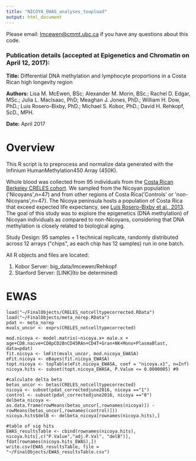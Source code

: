 ```yaml
---
title: "NICOYA_EWAS_analyses_toupload"
output: html_document
---
```


Please email: lmcewen@cmmt.ubc.ca if you have any questions about this code. 

### Publication details (accepted at Epigenetics and Chromatin on April 12, 2017):
__Title:__ Differential DNA methylation and lymphocyte proportions in a Costa Rican high longevity region

__Authors:__ Lisa M. McEwen, BSc; Alexander M. Morin, BSc.; Rachel D. Edgar, MSc.; Julia L. MacIsaac, PhD; Meaghan J. Jones, PhD.; William H. Dow, PhD.; Luis Rosero-Bixby, PhD.; Michael S. Kobor, PhD.; David H. Rehkopf, ScD., MPH.

__Date:__ April 2017


Overview
======
This R script is to preprocess and normalize data generated with the Infinium HumanMethylation450 Array (450K).

Whole blood was collected from 95 individuals from the [Costa Rican Berkeley CRELES cohort](http://www.creles.berkeley.edu/). We sampled from the Nicoyan population ('Nicoyans',n=47) and from other regions of Costa Rica('Controls' or 'non-Nicoyans',n=47). The Nicoya peninsula hosts a population of Costa Rica that exceed expected life expectancy, see [Luis Rosero-Bixby et al., 2013](http://pubmedcentralcanada.ca/pmcc/articles/PMC4241350/). The goal of this study was to explore the epigenetics (DNA methylation) of Nicoyan individuals as compared to non-Nicoyans, considering that DNA methylation is closely related to biological aging. 

Study Design: 
95 samples + 1 technical replicate, randomly distributed across 12 arrays ("chips", as each chip has 12 samples) run in one batch.

All R objects and files are located:
1. Kobor Server: big_data/lmcewen/Rehkopf
2. Stanford Server: [LINK](to be determined)

# EWAS 

```{r}
load("~/FinalObjects/CRELES_notcelltypecorrected.RData")
load("~/FinalObjects/meta_norep.RData")
pdat <- meta_norep
mvals_uncor <- exprs(CRELES_notcelltypecorrected)

mod.nicoya <- model.matrix(~nicoya.x+ male.x + age+CD8.naive+CD8pCD28nCD45RAn+CD4T+Gran+NK+Mono+PlasmaBlast, data=pdat)
fit.nicoya <- lmFit(mvals_uncor, mod.nicoya_EWASA)  
eFit.nicoya <- eBayes(fit.nicoya_EWASA)
topt.nicoya <- topTable(eFit.nicoya_EWASA, coef = "nicoya.x1", n=Inf)
nicoya.hits <- subset(topt.nicoya_EWASA, P.Value <= 0.0000005) #9 

#calculate delta beta
betas_uncor <- betas(CRELES_notcelltypecorrected)
nicoya <- subset(pdat_correctedjune2016, nicoya =="1")
control <- subset(pdat_correctedjune2016, nicoya =="0")
delbeta_nicoya <- as.data.frame(rowMeans(betas_uncor[,rownames(nicoya)]) -rowMeans(betas_uncor[,rownames(control)]))
nicoya.hits$delB <- delbeta_nicoya[rownames(nicoya.hits),]

#table of sig hits
EWAS_resultsTable <- cbind(rownames(nicoya.hits), nicoya.hits[,c("P.Value","adj.P.Val", "delB")], fdat[rownames(nicoya.hits_EWAS),])
write.csv(EWAS_resultsTable, file = "~/FinalObjects/EWAS_resultsTable.csv")
```



